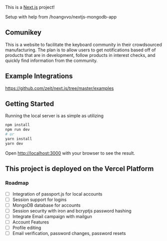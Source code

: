 This is a [Next.js](https://nextjs.org/) project!

Setup with help from /hoangvvo/nextjs-mongodb-app

## Comunikey
This is a website to facilitate the keyboard community in their crowdsourced manufacturing. The plan is to allow users to get notifications based off of products that are in development, follow products in interest checks, and quickly find information from the community.

## Example Integrations

https://github.com/zeit/next.js/tree/master/examples

## Getting Started

Running the local server is as simple as utilizing

```bash
npm install
npm run dev
# or
yarn install
yarn dev
```

Open [http://localhost:3000](http://localhost:3000) with your browser to see the result.


## This project is deployed on the Vercel Platform

### Roadmap
-[ ] Integration of passport.js for local accounts
-[ ] Session support for logins
-[ ] MongoDB database for accounts
-[ ] Session security with iron and bcryptjs password hashing
-[ ] Integrate Email campaign with mailgun
-[ ] Account Features
-[ ] Profile editing
-[ ] Email verification, password changes, password resets
